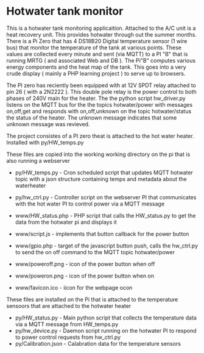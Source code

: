 # Hotwater tank monitor

This is a hotwater tank monitoring applicaition. Attached to the A/C unit is a heat recovery unit. This provides hotwater through out the summer months. There is a Pi Zero that has 4 DS18B20 Digital temperature sensor (1 wire bus) that monitor the temperature of the tank at various points. These values are collected every minute and sent (via MQTT) to a PI "B" that is running MRTG ( and associated Web and DB ). The Pi"B" computes various energy components and the heat map of the tank. This goes into a very crude display ( mainly a PHP learning project ) to serve up to browsers.

The PI zero has reciently been equipped with at 12V SPDT relay attached to pin 26 ( with a 2N2222 ). This double pole relay is the power control to both phases of 240V main for the heater. The the python script hw_driver.py  listens on the MQTT bus for the the topics hotwater/power with messages on,off,get and responds with on,off,unknown on the topic hotwater/status the status of the heater. The unknown message indicates that some unknown message was revieved.

The project consistes of a PI zero theat is attached to the hot water heater. Installed with py/HW_temps.py

These files are copied into the working working directory on the pi that is also running a webserver

- py/HW_temps.py - Cron scheduled script that updates MQTT hotwater topic with a json structure containing temps and metadata about the waterheater
- py/hw_ctrl.py - Controller script on the webserver PI that communicates with the hot water PI to control power via a MQTT message

- www/HW_status.php - PHP script that calls the HW_status.py to get the data from the hotwater pi and displays it
- www/script.js - implements that button callback for the power button
- www/gpio.php  - target of the javascript button push, calls the hw_ctrl.py to send the on off command to the MQTT topic hotwater/power
- www/poweroff.png - icon of the power button when off
- www/poweron.png - icon of the power button when on
- www/favicon.ico - iicon for the webpage ocon



These files are installed on the Pi that is attached to the temperature sensoors that are attached to the hotwater heater

- py/HW_status.py - Main python script that collects the temperature data via a MQTT message from HW_temps.py
- py/hw_device.py - Daemon script running on the hotwater PI to respond to power control requests from hw_ctrl.py
- py/Calibration.json - Calabration data for the temperature sensors

